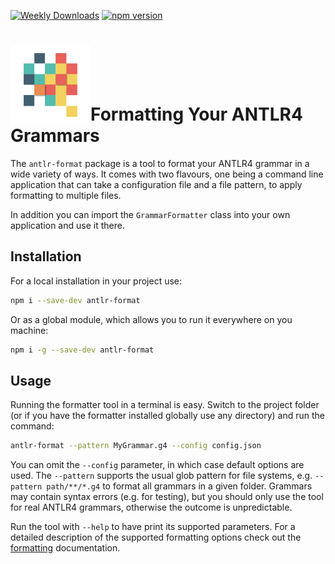 [![Weekly Downloads](https://img.shields.io/npm/dw/antlr-format?style=for-the-badge&color=blue)](https://www.npmjs.com/package/antlr-format)
[![npm version](https://img.shields.io/npm/v/antlr-format?style=for-the-badge&color=yellow)](https://www.npmjs.com/package/antlr-format)

# <img src="https://raw.githubusercontent.com/mike-lischke/antlr-format/master/images/logo.svg" alt="antlr-format" style="width: 128px; height: 128px; vertical-align: bottom">Formatting Your ANTLR4 Grammars

The `antlr-format` package is a tool to format your ANTLR4 grammar in a wide variety of ways. It comes with two flavours, one being a command line application that can take a configuration file and a file pattern, to apply formatting to multiple files.

In addition you can import the `GrammarFormatter` class into your own application and use it there.

## Installation

For a local installation in your project use:

```bash
npm i --save-dev antlr-format 
```

Or as a global module, which allows you to run it everywhere on you machine:

```bash
npm i -g --save-dev antlr-format 
```

## Usage

Running the formatter tool in a terminal is easy. Switch to the project folder (or if you have the formatter installed globally use any directory) and run the command:

```bash
antlr-format --pattern MyGrammar.g4 --config config.json
```

You can omit the `--config` parameter, in which case default options are used. The `--pattern` supports the usual glob pattern for file systems, e.g. `--pattern path/**/*.g4` to format all grammars in a given folder. Grammars may contain syntax errors (e.g. for testing), but you should only use the tool for real ANTLR4 grammars, otherwise the outcome is unpredictable.

Run the tool with `--help` to have print its supported parameters. For a detailed description of the supported formatting options check out the [formatting](doc/formatting.md) documentation.
